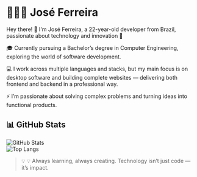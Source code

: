 # 🧑🏻‍💻 José Ferreira

Hey there! 👋
I'm José Ferreira, a 22-year-old developer from Brazil, passionate about technology and innovation 🚀

🎓 Currently pursuing a Bachelor’s degree in Computer Engineering, exploring the world of software development.

💻 I work across multiple languages and stacks, but my main focus is on desktop software and building complete websites — delivering both frontend and backend in a professional way.

⚡ I’m passionate about solving complex problems and turning ideas into functional products.  

## 📊 GitHub Stats
![GitHub Stats](https://github-readme-stats.vercel.app/api?username=realjoseferreira&show_icons=true&theme=radical)  
![Top Langs](https://github-readme-stats.vercel.app/api/top-langs/?username=realjoseferreira&layout=compact&theme=radical)

> 💡 💡 Always learning, always creating.
Technology isn’t just code — it’s impact.
